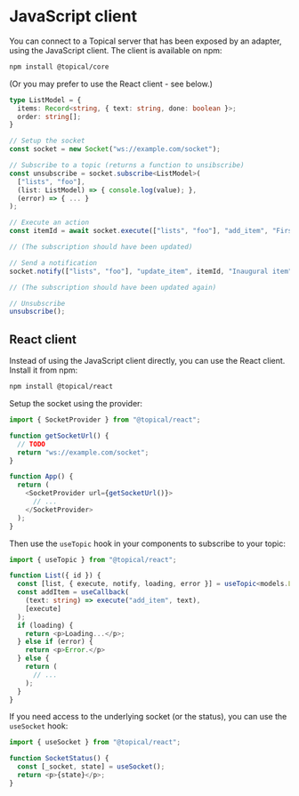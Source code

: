# JavaScript client

You can connect to a Topical server that has been exposed by an adapter, using the JavaScript
client. The client is available on npm:

```sh
npm install @topical/core
```

(Or you may prefer to use the React client - see below.)

```typescript
type ListModel = {
  items: Record<string, { text: string, done: boolean }>;
  order: string[];
}

// Setup the socket
const socket = new Socket("ws://example.com/socket");

// Subscribe to a topic (returns a function to unsibscribe)
const unsubscribe = socket.subscribe<ListModel>(
  ["lists", "foo"],
  (list: ListModel) => { console.log(value); },
  (error) => { ... }
);

// Execute an action
const itemId = await socket.execute(["lists", "foo"], "add_item", "First item");

// (The subscription should have been updated)

// Send a notification
socket.notify(["lists", "foo"], "update_item", itemId, "Inaugural item")

// (The subscription should have been updated again)

// Unsubscribe
unsubscribe();
```

## React client

Instead of using the JavaScript client directly, you can use the React client. Install it from npm:

```sh
npm install @topical/react
```

Setup the socket using the provider:

```typescript
import { SocketProvider } from "@topical/react";

function getSocketUrl() {
  // TODO
  return "ws://example.com/socket";
}

function App() {
  return (
    <SocketProvider url={getSocketUrl()}>
      // ...
    </SocketProvider>
  );
}
```

Then use the `useTopic` hook in your components to subscribe to your topic:

```typescript
import { useTopic } from "@topical/react";

function List({ id }) {
  const [list, { execute, notify, loading, error }] = useTopic<models.List>("lists", id);
  const addItem = useCallback(
    (text: string) => execute("add_item", text),
    [execute]
  );
  if (loading) {
    return <p>Loading...</p>;
  } else if (error) {
    return <p>Error.</p>
  } else {
    return (
      // ...
    );
  }
}
```

If you need access to the underlying socket (or the status), you can use the `useSocket` hook:

```typescript
import { useSocket } from "@topical/react";

function SocketStatus() {
  const [_socket, state] = useSocket();
  return <p>{state}</p>;
}
```
